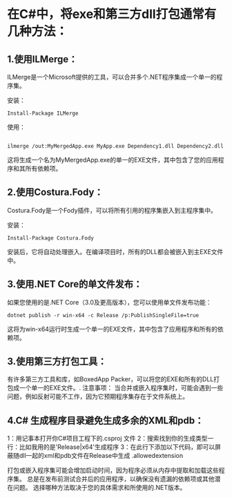# 在C#中，将exe和第三方dll打包通常有几种方法：

## 1.使用ILMerge：

ILMerge是一个Microsoft提供的工具，可以合并多个.NET程序集成一个单一的程序集。

安装：



```
Install-Package ILMerge
```

使用：

```

ilmerge /out:MyMergedApp.exe MyApp.exe Dependency1.dll Dependency2.dll
```

这将生成一个名为MyMergedApp.exe的单一的EXE文件，其中包含了您的应用程序和其所有依赖项。

## 2.使用Costura.Fody：

Costura.Fody是一个Fody插件，可以将所有引用的程序集嵌入到主程序集中。

安装：

```
Install-Package Costura.Fody
```

安装后，它将自动处理嵌入。在编译项目时，所有的DLL都会被嵌入到主EXE文件中。

## 3.使用.NET Core的单文件发布：

如果您使用的是.NET Core（3.0及更高版本），您可以使用单文件发布功能：

```
dotnet publish -r win-x64 -c Release /p:PublishSingleFile=true
```

这将为win-x64运行时生成一个单一的EXE文件，其中包含了应用程序和所有的依赖项。

## 3.使用第三方打包工具：

有许多第三方工具和库，如BoxedApp Packer，可以将您的EXE和所有的DLL打包成一个单一的EXE文件。.
注意事项：
当合并或嵌入程序集时，可能会遇到一些问题，例如反射可能不工作，因为它预期程序集存在于文件系统上。

## 4.C# 生成程序目录避免生成多余的XML和pdb：

1：用记事本打开你C#项目工程下的.csproj 文件
2：搜索找到你的生成类型一行：比如我用的是'Release|x64'生成程序
<PropertyGroup Condition="'$(Configuration)|$(Platform)' == 'Release|x64'">
3：在此行下添加以下代码，即可以屏蔽随dll一起的xml和pdb文件在Release中生成
<AllowedReferenceRelatedFileExtensions>.allowedextension</AllowedReferenceRelatedFileExtensions>



打包或嵌入程序集可能会增加启动时间，因为程序必须从内存中提取和加载这些程序集。
总是在发布前测试合并后的应用程序，以确保没有遗漏的依赖项或其他潜在问题。
选择哪种方法取决于您的具体需求和所使用的.NET版本。
